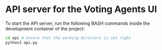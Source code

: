 # API server for the Voting Agents UI

To start the API server, run the following BASH commands inside the development container of the project:
```bash
cd api # ensure that the working directory is set right
python3 api.py
```
